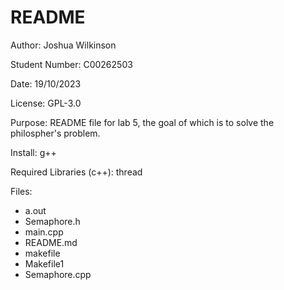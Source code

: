 # README

Author: Joshua Wilkinson

Student Number: C00262503

Date: 19/10/2023

License: GPL-3.0

Purpose: README file for lab 5, the goal of which is to solve the philospher's problem.

Install: g++

Required Libraries (c++): thread

Files:
- a.out
- Semaphore.h
- main.cpp
- README.md
- makefile
- Makefile1
- Semaphore.cpp
